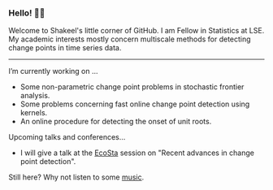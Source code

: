 ### Hello! 👋🏾

Welcome to Shakeel's little corner of GitHub. I am Fellow in Statistics at LSE. My academic interests mostly concern multiscale methods for detecting change points in time series data.

---

I’m currently working on ...
  * Some non-parametric change point problems in stochastic frontier analysis. 
  * Some problems concerning fast online change point detection using kernels. 
  * An online procedure for detecting the onset of unit roots. 
  
Upcoming talks and conferences...
  * I will give a talk at the [EcoSta](https://www.cmstatistics.org/hiteccodes2024/index.php) session on "Recent advances in change point detection". 

Still here? Why not listen to some [music](https://www.youtube.com/watch?v=I3qx1hcBq1U).
